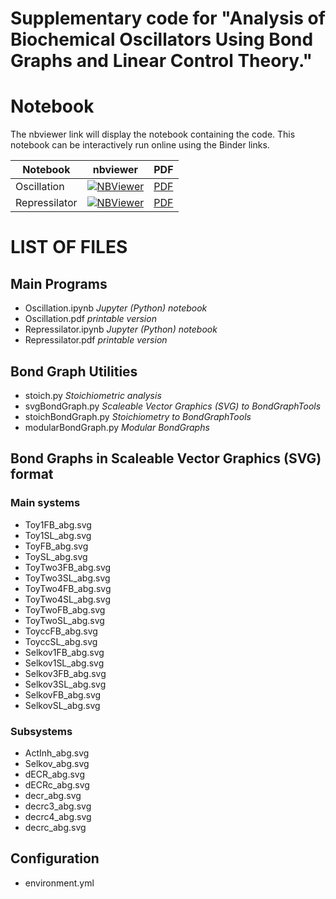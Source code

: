 # Supplementary code for "Analysis of Biochemical Oscillators Using Bond Graphs and Linear Control Theory."

# Notebook

The nbviewer link will display the notebook containing the code. This notebook can be interactively run online using the Binder links.

Notebook | nbviewer | PDF
--- | --- | --- 
Oscillation|[![NBViewer](https://github.com/jupyter/design/blob/master/logos/Badges/nbviewer_badge.svg)](https://nbviewer.jupyter.org/github/gawthrop/Oscillation24/blob/main/Oscillation.ipynb)|[PDF](https://github.com/gawthrop/Oscillation24/blob/main/Oscillation.pdf)
Repressilator|[![NBViewer](https://github.com/jupyter/design/blob/master/logos/Badges/nbviewer_badge.svg)](https://nbviewer.jupyter.org/github/gawthrop/Oscillation24/blob/main/Repressilator.ipynb)|[PDF](https://github.com/gawthrop/Oscillation24/blob/main/Repressilator.pdf)

# LIST OF FILES

## Main Programs

- Oscillation.ipynb *Jupyter (Python) notebook*
- Oscillation.pdf  *printable version*
- Repressilator.ipynb *Jupyter (Python) notebook*
- Repressilator.pdf  *printable version*

## Bond Graph Utilities

- stoich.py *Stoichiometric analysis*
- svgBondGraph.py *Scaleable Vector Graphics (SVG) to BondGraphTools*
- stoichBondGraph.py *Stoichiometry to BondGraphTools*
- modularBondGraph.py *Modular BondGraphs*

## Bond Graphs in Scaleable Vector Graphics (SVG) format
### Main systems
- Toy1FB_abg.svg
- Toy1SL_abg.svg
- ToyFB_abg.svg
- ToySL_abg.svg
- ToyTwo3FB_abg.svg
- ToyTwo3SL_abg.svg
- ToyTwo4FB_abg.svg
- ToyTwo4SL_abg.svg
- ToyTwoFB_abg.svg
- ToyTwoSL_abg.svg
- ToyccFB_abg.svg
- ToyccSL_abg.svg
- Selkov1FB_abg.svg
- Selkov1SL_abg.svg
- Selkov3FB_abg.svg
- Selkov3SL_abg.svg
- SelkovFB_abg.svg
- SelkovSL_abg.svg

### Subsystems
- ActInh_abg.svg
- Selkov_abg.svg
- dECR_abg.svg
- dECRc_abg.svg
- decr_abg.svg
- decrc3_abg.svg
- decrc4_abg.svg
- decrc_abg.svg

## Configuration
- environment.yml
